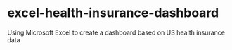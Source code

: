 # excel-health-insurance-dashboard
Using Microsoft Excel to create a dashboard based on US health insurance data
